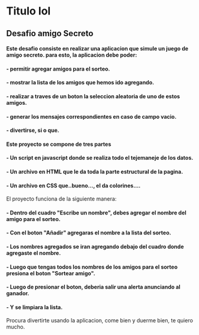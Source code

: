 <h1> Titulo lol</h1>
<h2>Desafio amigo Secreto</h2>
<h4>Este desafio consiste en realizar una aplicacion que simule un juego de amigo secreto.
para esto, la aplicacion debe poder:</h4>
  <h4>- permitir agregar amigos para el sorteo.</h4>
  <h4>- mostrar la lista de los amigos que hemos ido agregando.</h4>
  <h4>- realizar a traves de un boton la seleccion aleatoria de uno de estos amigos.</h4>
  <h4>- generar los mensajes correspondientes en caso de campo vacio.</h4>
  <h4>- divertirse, si o que.</h4>

<h4>Este proyecto se compone de tres partes</h4>
    <h4>- Un script en javascript donde se realiza todo el tejemaneje de los datos.</h4>
    <h4>- Un archivo en HTML que le da toda la parte estructural de la pagina.</h4>
    <h4>- Un archivo en CSS que..bueno..., el da colorines....</h4>

El proyecto funciona de la siguiente manera:
  <h4>- Dentro del cuadro "Escribe un nombre", debes agregar el nombre del amigo para el sorteo.</h4>
  <h4>- Con el boton "Añadir" agregaras el nombre a la lista del sorteo.</h4>
  <h4>- Los nombres agregados se iran agregando debajo del cuadro donde agregaste el nombre.</h4>
  <h4>- Luego que tengas todos los nombres de los amigos para el sorteo presiona el boton "Sortear amigo".</h4>
  <h4>- Luego de presionar el boton, deberia salir una alerta anunciando al ganador.</h4>
  <h4>- Y se limpiara la lista.</h4>

Procura divertirte usando la aplicacion, come bien y duerme bien, te quiero mucho.
